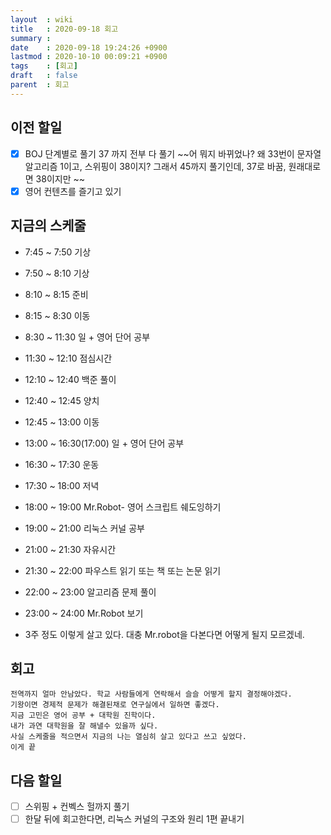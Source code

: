 ```yaml
---
layout  : wiki
title   : 2020-09-18 회고
summary :
date    : 2020-09-18 19:24:26 +0900
lastmod : 2020-10-10 00:09:21 +0900
tags    : [회고]
draft   : false
parent  : 회고
---
```


## 이전 할일
 * [X] BOJ 단계별로 풀기 37 까지 전부 다 풀기 ~~어 뭐지 바뀌었나? 왜 33번이 문자열 알고리즘 1이고, 스위핑이 38이지? 그래서 45까지 풀기인데, 37로 바꿈, 원래대로면 38이지만 ~~
 * [X] 영어 컨텐츠를 즐기고 있기

## 지금의 스케줄
 * 7:45 ~ 7:50 기상
 * 7:50 ~ 8:10 기상
 * 8:10 ~ 8:15 준비
 * 8:15 ~ 8:30 이동
 * 8:30 ~ 11:30 일 + 영어 단어 공부
 * 11:30 ~ 12:10 점심시간
 * 12:10 ~ 12:40 백준 풀이
 * 12:40 ~ 12:45 양치
 * 12:45 ~ 13:00 이동
 * 13:00 ~ 16:30(17:00) 일 + 영어 단어 공부
 * 16:30 ~ 17:30 운동
 * 17:30 ~ 18:00 저녁
 * 18:00 ~ 19:00 Mr.Robot- 영어 스크립트 쉐도잉하기
 * 19:00 ~ 21:00 리눅스 커널 공부
 * 21:00 ~ 21:30 자유시간
 * 21:30 ~ 22:00 파우스트 읽기 또는 책 또는 논문 읽기
 * 22:00 ~ 23:00 알고리즘 문제 풀이
 * 23:00 ~ 24:00 Mr.Robot 보기

 * 3주 정도 이렇게 살고 있다. 대충 Mr.robot을 다본다면 어떻게 될지 모르겠네.

## 회고
```
전역까지 얼마 안남았다. 학교 사람들에게 연락해서 슬슬 어떻게 할지 결정해야겠다.
기왕이면 경제적 문제가 해결된채로 연구실에서 일하면 좋겠다.
지금 고민은 영어 공부 + 대학원 진학이다.
내가 과연 대학원을 잘 해낼수 있을까 싶다.
사실 스케줄을 적으면서 지금의 나는 열심히 살고 있다고 쓰고 싶었다.
이게 끝
```

## 다음 할일
 * [ ] 스위핑 + 컨벡스 헐까지 풀기
 * [ ] 한달 뒤에 회고한다면, 리눅스 커널의 구조와 원리 1편 끝내기
